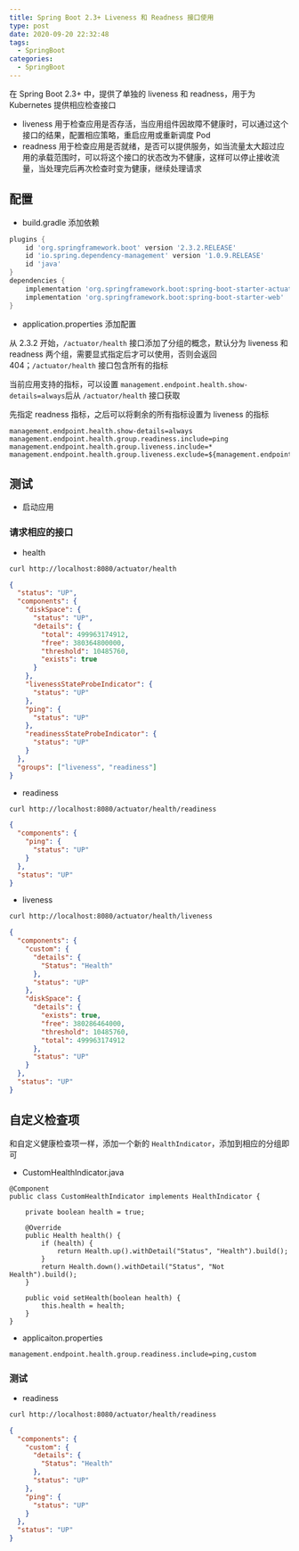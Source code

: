 ```yaml
---
title: Spring Boot 2.3+ Liveness 和 Readness 接口使用
type: post
date: 2020-09-20 22:32:48
tags:
  - SpringBoot
categories:
  - SpringBoot
---
```



在 Spring Boot 2.3+ 中，提供了单独的 liveness 和 readness，用于为 Kubernetes 提供相应检查接口

- liveness
  用于检查应用是否存活，当应用组件因故障不健康时，可以通过这个接口的结果，配置相应策略，重启应用或重新调度 Pod
- readness
  用于检查应用是否就绪，是否可以提供服务，如当流量太大超过应用的承载范围时，可以将这个接口的状态改为不健康，这样可以停止接收流量，当处理完后再次检查时变为健康，继续处理请求

## 配置

- build.gradle 添加依赖

```groovy
plugins {
    id 'org.springframework.boot' version '2.3.2.RELEASE'
    id 'io.spring.dependency-management' version '1.0.9.RELEASE'
    id 'java'
}
dependencies {
    implementation 'org.springframework.boot:spring-boot-starter-actuator'
    implementation 'org.springframework.boot:spring-boot-starter-web'
}
```

- application.properties 添加配置

从 2.3.2 开始，`/actuator/health` 接口添加了分组的概念，默认分为 liveness 和 readness 两个组，需要显式指定后才可以使用，否则会返回 404；`/actuator/health` 接口包含所有的指标

当前应用支持的指标，可以设置 `management.endpoint.health.show-details=always`后从 `/actuator/health` 接口获取

先指定 readness 指标，之后可以将剩余的所有指标设置为 liveness 的指标

```
management.endpoint.health.show-details=always
management.endpoint.health.group.readiness.include=ping
management.endpoint.health.group.liveness.include=*
management.endpoint.health.group.liveness.exclude=${management.endpoint.health.group.readiness.include}
```

## 测试

- 启动应用

### 请求相应的接口

- health

```bash
curl http://localhost:8080/actuator/health
```

```json
{
  "status": "UP",
  "components": {
    "diskSpace": {
      "status": "UP",
      "details": {
        "total": 499963174912,
        "free": 380364800000,
        "threshold": 10485760,
        "exists": true
      }
    },
    "livenessStateProbeIndicator": {
      "status": "UP"
    },
    "ping": {
      "status": "UP"
    },
    "readinessStateProbeIndicator": {
      "status": "UP"
    }
  },
  "groups": ["liveness", "readiness"]
}
```

- readiness

```bash
curl http://localhost:8080/actuator/health/readiness
```

```json
{
  "components": {
    "ping": {
      "status": "UP"
    }
  },
  "status": "UP"
}
```

- liveness

```bash
curl http://localhost:8080/actuator/health/liveness
```

```json
{
  "components": {
    "custom": {
      "details": {
        "Status": "Health"
      },
      "status": "UP"
    },
    "diskSpace": {
      "details": {
        "exists": true,
        "free": 380286464000,
        "threshold": 10485760,
        "total": 499963174912
      },
      "status": "UP"
    }
  },
  "status": "UP"
}
```

## 自定义检查项

和自定义健康检查项一样，添加一个新的 `HealthIndicator`，添加到相应的分组即可

- CustomHealthIndicator.java

```
@Component
public class CustomHealthIndicator implements HealthIndicator {

    private boolean health = true;

    @Override
    public Health health() {
        if (health) {
            return Health.up().withDetail("Status", "Health").build();
        }
        return Health.down().withDetail("Status", "Not Health").build();
    }

    public void setHealth(boolean health) {
        this.health = health;
    }
}
```

- applicaiton.properties

```
management.endpoint.health.group.readiness.include=ping,custom
```

### 测试

- readiness

```bash
curl http://localhost:8080/actuator/health/readiness
```

```json
{
  "components": {
    "custom": {
      "details": {
        "Status": "Health"
      },
      "status": "UP"
    },
    "ping": {
      "status": "UP"
    }
  },
  "status": "UP"
}
```
